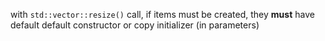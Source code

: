 with `std::vector::resize()` call, if items must be created, they 
**must** have default default constructor or copy initializer (in parameters)
